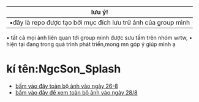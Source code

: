 |      lưu ý!            |
|------------------------|
|•đây là repo được tạo bởi mục đích lưu trữ ảnh của group mình|
• tất cả mọi ảnh liên quan tới group mình được sưu tầm trên nhóm wrtw,
• hiện tại đang trong quá trình phát triển,mong mn góp ý giúp mình ạ
# kí tên:NgcSon_Splash

+ [bấm vào đây toàn bộ ảnh vào ngày 26-8](https://github.com/NgcSon1244/WibuRuleTheWorld-Libary/blob/T8-2025(N1)/26-8/Main.md)
+ [bấm vào đây để xem toàn bộ ảnh vào ngày 28/8](https://github.com/NgcSon1244/WibuRuleTheWorld-Libary/blob/T8-2025(N1)/28-8/Main.md)

